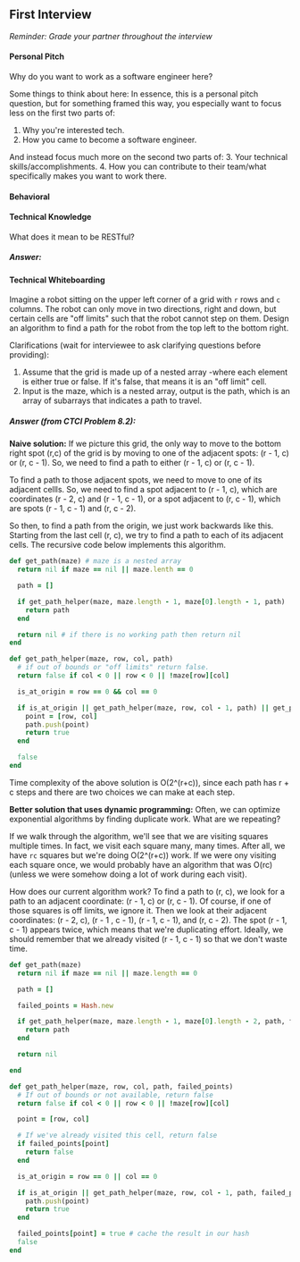 ## First Interview

*Reminder: Grade your partner throughout the interview*
#### Personal Pitch
Why do you want to work as a software engineer here?

Some things to think about here:
In essence, this is a personal pitch question, but for something framed this way, you especially want to focus less on the first two parts of:
1. Why you're interested tech.
2. How you came to become a software engineer.

And instead focus much more on the second two parts of:
3. Your technical skills/accomplishments.
4. How you can contribute to their team/what specifically makes you want to work there.
#### Behavioral


#### Technical Knowledge
What does it mean to be RESTful?

##### Answer:

#### Technical Whiteboarding
Imagine a robot sitting on the upper left corner of a grid with `r` rows and `c` columns. The robot can only move in two directions, right and down, but certain cells are "off limits" such that the robot cannot step on them. Design an algorithm to find a path for the robot from the top left to the bottom right.

Clarifications (wait for interviewee to ask clarifying questions before providing):
1. Assume that the grid is made up of a nested array -where each element is either true or false. If it's false, that means it is an "off limit" cell.
2. Input is the maze, which is a nested array, output is the path, which is an array of subarrays that indicates a path to travel.

##### Answer (from CTCI Problem 8.2):

**Naive solution:**
If we picture this grid, the only way to move to the bottom right spot (r,c) of the grid is by moving to one of the adjacent spots: (r - 1, c) or (r, c - 1). So, we need to find a path to either (r - 1, c) or (r, c - 1).

To find a path to those adjacent spots, we need to move to one of its adjacent cellls. So, we need to find a spot adjacent to (r - 1, c), which are coordinates (r - 2, c) and (r - 1, c - 1), or a spot adjacent to (r, c - 1), which are spots (r - 1, c - 1) and (r, c - 2).

So then, to find a path from the origin, we just work backwards like this. Starting from the last cell (r, c), we try to find a path to each of its adjacent cells. The recursive code below implements this algorithm.
```ruby
def get_path(maze) # maze is a nested array
  return nil if maze == nil || maze.lenth == 0

  path = []

  if get_path_helper(maze, maze.length - 1, maze[0].length - 1, path)
    return path
  end

  return nil # if there is no working path then return nil
end

def get_path_helper(maze, row, col, path)
  # if out of bounds or "off limits" return false.
  return false if col < 0 || row < 0 || !maze[row][col]

  is_at_origin = row == 0 && col == 0

  if is_at_origin || get_path_helper(maze, row, col - 1, path) || get_path_helper(maze, row - 1, col,path)
    point = [row, col]
    path.push(point)
    return true
  end

  false
end
```
Time complexity of the above solution is O(2^(r+c)), since each path has r + c steps and there are two choices we can make at each step.

**Better solution that uses dynamic programming:**
Often, we can optimize exponential algorithms by finding duplicate work. What are we repeating?

If we walk through the algorithm, we'll see that we are visiting squares multiple times. In fact, we visit each square many, many times. After all, we have `rc` squares but we're doing O(2^(r+c)) work. If we were ony visiting each square once, we would probably have an algorithm that was O(rc)(unless we were somehow doing a lot of work during each visit).

How does our current algorithm work? To find a path to (r, c), we look for a path to an adjacent coordinate: (r - 1, c) or (r, c - 1). Of course, if one of those squares is off limits, we ignore it. Then we look at their adjacent coordinates: (r - 2, c), (r - 1 , c - 1), (r - 1, c - 1), and (r, c - 2). The spot (r - 1, c - 1) appears twice, which means that we're duplicating effort. Ideally, we should remember that we already visited (r - 1, c - 1) so that we don't waste time.

```ruby
def get_path(maze)
  return nil if maze == nil || maze.length == 0

  path = []

  failed_points = Hash.new

  if get_path_helper(maze, maze.length - 1, maze[0].length - 2, path, failed_points)
    return path
  end

  return nil

end

def get_path_helper(maze, row, col, path, failed_points)
  # If out of bounds or not available, return false
  return false if col < 0 || row < 0 || !maze[row][col]

  point = [row, col]

  # If we've already visited this cell, return false
  if failed_points[point]
    return false
  end

  is_at_origin = row == 0 || col == 0

  if is_at_origin || get_path_helper(maze, row, col - 1, path, failed_points) || get_path_helper(maze, row - 1, col, path, failed_points)
    path.push(point)
    return true
  end

  failed_points[point] = true # cache the result in our hash
  false
end
```
